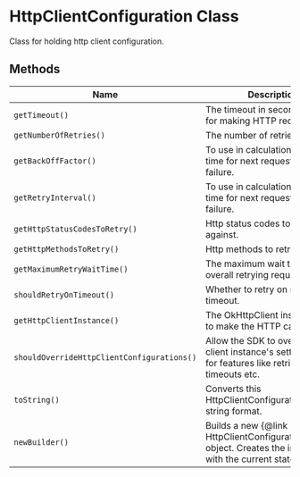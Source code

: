 
# HttpClientConfiguration Class

Class for holding http client configuration.

## Methods

| Name | Description | Return Type |
|  --- | --- | --- |
| `getTimeout()` | The timeout in seconds to use for making HTTP requests. | `long` |
| `getNumberOfRetries()` | The number of retries to make. | `int` |
| `getBackOffFactor()` | To use in calculation of wait time for next request in case of failure. | `int` |
| `getRetryInterval()` | To use in calculation of wait time for next request in case of failure. | `long` |
| `getHttpStatusCodesToRetry()` | Http status codes to retry against. | `Set<Integer>` |
| `getHttpMethodsToRetry()` | Http methods to retry against. | `Set<HttpMethod>` |
| `getMaximumRetryWaitTime()` | The maximum wait time for overall retrying requests. | `long` |
| `shouldRetryOnTimeout()` | Whether to retry on request timeout. | `boolean` |
| `getHttpClientInstance()` | The OkHttpClient instance used to make the HTTP calls. | `okhttp3.OkHttpClient` |
| `shouldOverrideHttpClientConfigurations()` | Allow the SDK to override HTTP client instance's settings used for features like retries, timeouts etc. | `boolean` |
| `toString()` | Converts this HttpClientConfiguration into string format. | `String` |
| `newBuilder()` | Builds a new {@link HttpClientConfiguration.Builder} object. Creates the instance with the current state. | [`HttpClientConfiguration.Builder`](http-client-configuration-builder.md) |

